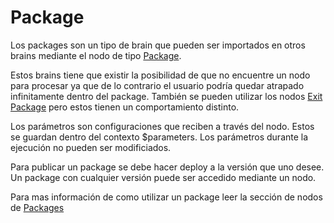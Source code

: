 # Package
Los packages son un tipo de brain que pueden ser importados en otros brains mediante el nodo de tipo [Package](./Nodes.md#packages).

Estos brains tiene que existir la posibilidad de que no encuentre un nodo para procesar ya que de lo contrario el usuario podría quedar atrapado infinitamente dentro del package.
También se pueden utilizar los nodos [Exit Package](./Nodes.md#exit-package) pero estos tienen un comportamiento distinto.

Los parámetros son configuraciones que reciben a través del nodo. Estos se guardan dentro del contexto $parameters. Los parámetros  durante la ejecución no pueden ser modificiados.

Para publicar un package se debe hacer deploy a la versión que uno desee. Un package con cualquier versión puede ser accedido mediante un nodo.

Para mas información de como utilizar un package leer la sección de nodos de [Packages](./Nodes.md#packages)
